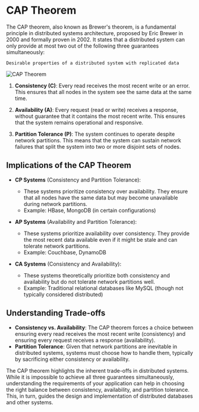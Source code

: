# CAP Theorem

The CAP theorem, also known as Brewer's theorem, is a fundamental principle in distributed systems architecture, proposed by Eric Brewer in 2000 and formally proven in 2002. It states that a distributed system can only provide at most two out of the following three guarantees simultaneously:

`Desirable properties of a distributed system with replicated data`

![CAP Theorem](https://hazelcast.com/wp-content/uploads/2021/12/cap-theorem-diagram-800x753-1.png)

1. **Consistency (C)**: Every read receives the most recent write or an error. This ensures that all nodes in the system see the same data at the same time.
   
2. **Availability (A)**: Every request (read or write) receives a response, without guarantee that it contains the most recent write. This ensures that the system remains operational and responsive.
   
3. **Partition Tolerance (P)**: The system continues to operate despite network partitions. This means that the system can sustain network failures that split the system into two or more disjoint sets of nodes.

## Implications of the CAP Theorem

- **CP Systems** (Consistency and Partition Tolerance):
  - These systems prioritize consistency over availability. They ensure that all nodes have the same data but may become unavailable during network partitions.
  - Example: HBase, MongoDB (in certain configurations)

- **AP Systems** (Availability and Partition Tolerance):
  - These systems prioritize availability over consistency. They provide the most recent data available even if it might be stale and can tolerate network partitions.
  - Example: Couchbase, DynamoDB

- **CA Systems** (Consistency and Availability):
  - These systems theoretically prioritize both consistency and availability but do not tolerate network partitions well.
  - Example: Traditional relational databases like MySQL (though not typically considered distributed)

## Understanding Trade-offs

- **Consistency vs. Availability**: The CAP theorem forces a choice between ensuring every read receives the most recent write (consistency) and ensuring every request receives a response (availability).
- **Partition Tolerance**: Given that network partitions are inevitable in distributed systems, systems must choose how to handle them, typically by sacrificing either consistency or availability.

The CAP theorem highlights the inherent trade-offs in distributed systems. While it is impossible to achieve all three guarantees simultaneously, understanding the requirements of your application can help in choosing the right balance between consistency, availability, and partition tolerance. This, in turn, guides the design and implementation of distributed databases and other systems.
